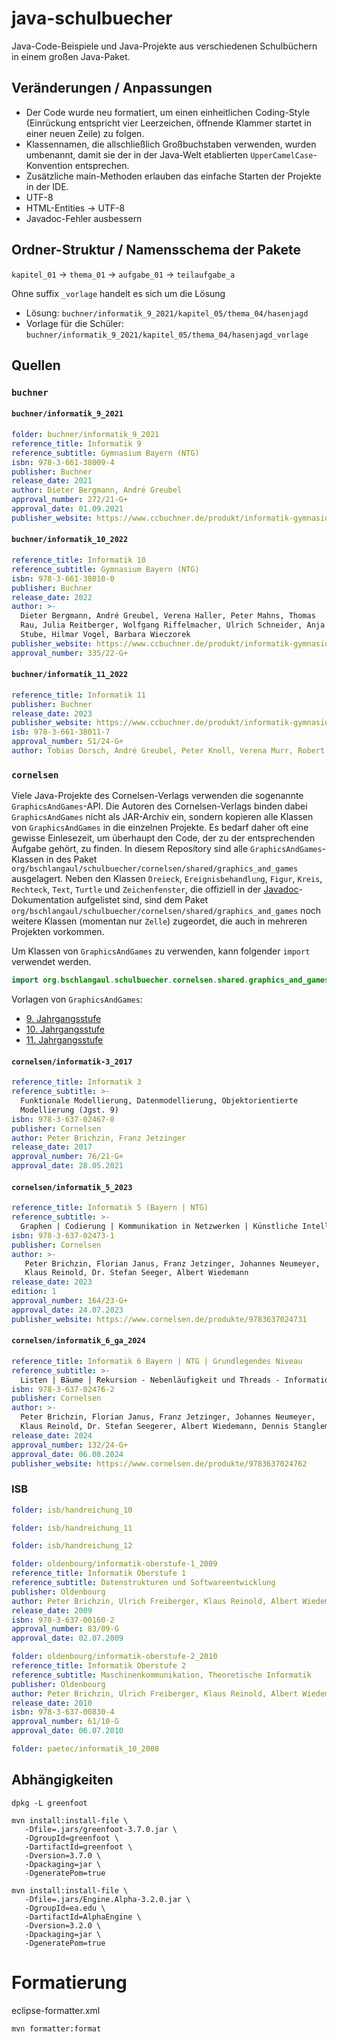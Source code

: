 # java-schulbuecher

Java-Code-Beispiele und Java-Projekte aus verschiedenen Schulbüchern in einem
großen Java-Paket.

## Veränderungen / Anpassungen

- Der Code wurde neu formatiert, um einen einheitlichen Coding-Style (Einrückung
  entspricht vier Leerzeichen, öffnende Klammer startet in einer neuen Zeile) zu folgen.
- Klassennamen, die allschließlich Großbuchstaben verwenden, wurden umbenannt,
  damit sie der in der Java-Welt etablierten `UpperCamelCase`-Konvention
  entsprechen.
- Zusätzliche main-Methoden erlauben das einfache Starten der Projekte in der
  IDE.
- UTF-8
- HTML-Entities -> UTF-8
- Javadoc-Fehler ausbessern

## Ordner-Struktur / Namensschema der Pakete

`kapitel_01` -> `thema_01` -> `aufgabe_01` -> `teilaufgabe_a`

Ohne suffix `_vorlage` handelt es sich um die Lösung

- Lösung: `buchner/informatik_9_2021/kapitel_05/thema_04/hasenjagd`
- Vorlage für die Schüler: `buchner/informatik_9_2021/kapitel_05/thema_04/hasenjagd_vorlage`

## Quellen

### `buchner`

#### `buchner/informatik_9_2021`

```yml
folder: buchner/informatik_9_2021
reference_title: Informatik 9
reference_subtitle: Gymnasium Bayern (NTG)
isbn: 978-3-661-38009-4
publisher: Buchner
release_date: 2021
author: Dieter Bergmann, André Greubel
approval_number: 272/21-G+
approval_date: 01.09.2021
publisher_website: https://www.ccbuchner.de/produkt/informatik-gymnasium-bayern-9-ntg-7198
```

#### `buchner/informatik_10_2022`

```yml
reference_title: Informatik 10
reference_subtitle: Gymnasium Bayern (NTG)
isbn: 978-3-661-38010-0
publisher: Buchner
release_date: 2022
author: >-
  Dieter Bergmann, André Greubel, Verena Haller, Peter Mahns, Thomas
  Rau, Julia Reitberger, Wolfgang Riffelmacher, Ulrich Schneider, Anja
  Stube, Hilmar Vogel, Barbara Wieczorek
publisher_website: https://www.ccbuchner.de/produkt/informatik-gymnasium-bayern-10-ntg-7201
approval_number: 335/22-G+
```

#### `buchner/informatik_11_2022`

```yml
reference_title: Informatik 11
publisher: Buchner
release_date: 2023
publisher_website: https://www.ccbuchner.de/produkt/informatik-gymnasium-bayern-11-8541
isb: 978-3-661-38011-7
approval_number: 51/24-G+
author: Tobias Dorsch, André Greubel, Peter Knoll, Verena Murr, Robert Stöhr, Anja Stube, Hilmar Vogel, Barbara Wieczorek
```

### `cornelsen`

Viele Java-Projekte des Cornelsen-Verlags verwenden die sogenannte
`GraphicsAndGames`-API. Die Autoren des Cornelsen-Verlags binden dabei
`GraphicsAndGames` nicht als JAR-Archiv ein, sondern kopieren alle Klassen von
`GraphicsAndGames` in die einzelnen Projekte. Es bedarf daher oft eine gewisse
Einlesezeit, um überhaupt den Code, der zu der entsprechenden Aufgabe gehört, zu
finden. In diesem Repository sind alle `GraphicsAndGames`-Klassen in des Paket
`org/bschlangaul/schulbuecher/cornelsen/shared/graphics_and_games` ausgelagert.
Neben den Klassen `Dreieck`, `Ereignisbehandlung`, `Figur`, `Kreis`, `Rechteck`,
`Text`, `Turtle` und `Zeichenfenster`, die offiziell in der
[Javadoc](http://gng4java.informatikschulbuch.de/package-summary.html)-Dokumentation
aufgelistet sind, sind dem Paket
`org/bschlangaul/schulbuecher/cornelsen/shared/graphics_and_games` noch weitere
Klassen (momentan nur `Zelle`) zugeordet, die auch in mehreren Projekten vorkommen.

Um Klassen von `GraphicsAndGames` zu verwenden, kann folgender `import`
verwendet werden.

```java
import org.bschlangaul.schulbuecher.cornelsen.shared.graphics_and_games.*;
```

Vorlagen von `GraphicsAndGames`:

* [9. Jahrgangsstufe](https://informatikschulbuch.de/jahrgangsstufe-9-uebersicht/objektorientierte-modellierung-und-programmierung/)
* [10. Jahrgangsstufe](https://informatikschulbuch.de/jahrgangsstufe-10/objektorientierte-modellierung-und-programmierungjgst10/)
* [11. Jahrgangsstufe](https://informatikschulbuch.de/jahrgangsstufe-11/vernetze-strukturen-grapen-kapitel-1-informatik-5/)

#### `cornelsen/informatik-3_2017`

```yml
reference_title: Informatik 3
reference_subtitle: >-
  Funktionale Modellierung, Datenmodellierung, Objektorientierte
  Modellierung (Jgst. 9)
isbn: 978-3-637-02467-0
publisher: Cornelsen
author: Peter Brichzin, Franz Jetzinger
release_date: 2017
approval_number: 76/21-G+
approval_date: 28.05.2021
```

#### `cornelsen/informatik_5_2023`

```yml
reference_title: Informatik 5 (Bayern | NTG)
reference_subtitle: >-
  Graphen | Codierung | Kommunikation in Netzwerken | Künstliche Intelligenz
isbn: 978-3-637-02473-1
publisher: Cornelsen
author: >-
   Peter Brichzin, Florian Janus, Franz Jetzinger, Johannes Neumeyer,
   Klaus Reinold, Dr. Stefan Seeger, Albert Wiedemann
release_date: 2023
edition: 1
approval_number: 164/23-G+
approval_date: 24.07.2023
publisher_website: https://www.cornelsen.de/produkte/9783637024731
```

#### `cornelsen/informatik_6_ga_2024`

```yml
reference_title: Informatik 6 Bayern | NTG | Grundlegendes Niveau
reference_subtitle: >-
  Listen | Bäume | Rekursion - Nebenläufigkeit und Threads - Informationssicherheit - Softwareprojekte
isbn: 978-3-637-02476-2
publisher: Cornelsen
author: >-
  Peter Brichzin, Florian Janus, Franz Jetzinger, Johannes Neumeyer,
  Klaus Reinold, Dr. Stefan Seegerer, Albert Wiedemann, Dennis Stanglemair
release_date: 2024
approval_number: 132/24-G+
approval_date: 06.08.2024
publisher_website: https://www.cornelsen.de/produkte/9783637024762

```

### ISB

```yml
folder: isb/handreichung_10
```

```yml
folder: isb/handreichung_11
```

```yml
folder: isb/handreichung_12
```

```yml
folder: oldenbourg/informatik-oberstufe-1_2009
reference_title: Informatik Oberstufe 1
reference_subtitle: Datenstrukturen und Softwareentwicklung
publisher: Oldenbourg
author: Peter Brichzin, Ulrich Freiberger, Klaus Reinold, Albert Wiedemann
release_date: 2009
isbn: 978-3-637-00160-2
approval_number: 83/09-G
approval_date: 02.07.2009
```

```yml
folder: oldenbourg/informatik-oberstufe-2_2010
reference_title: Informatik Oberstufe 2
reference_subtitle: Maschinenkommunikation, Theoretische Informatik
publisher: Oldenbourg
author: Peter Brichzin, Ulrich Freiberger, Klaus Reinold, Albert Wiedemann
release_date: 2010
isbn: 978-3-637-00830-4
approval_number: 61/10-G
approval_date: 06.07.2010
```

```yml
folder: paetec/informatik_10_2008
```

## Abhängigkeiten

`dpkg -L greenfoot`

```
mvn install:install-file \
   -Dfile=.jars/greenfoot-3.7.0.jar \
   -DgroupId=greenfoot \
   -DartifactId=greenfoot \
   -Dversion=3.7.0 \
   -Dpackaging=jar \
   -DgeneratePom=true
```

```
mvn install:install-file \
   -Dfile=.jars/Engine.Alpha-3.2.0.jar \
   -DgroupId=ea.edu \
   -DartifactId=AlphaEngine \
   -Dversion=3.2.0 \
   -Dpackaging=jar \
   -DgeneratePom=true
```

# Formatierung

eclipse-formatter.xml

```
mvn formatter:format
```
